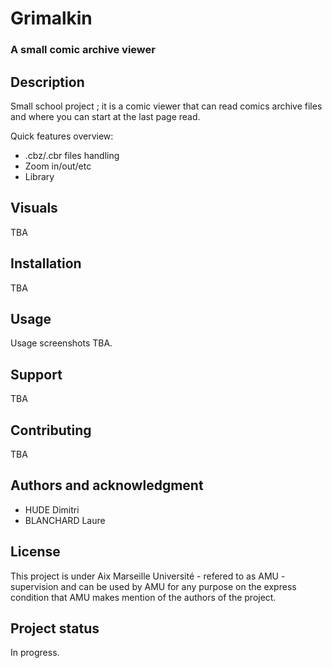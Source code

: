 # Grimalkin
### A small comic archive viewer

## Description
Small school project ; it is a comic viewer that can read comics archive files and where you can start at the last page read.

Quick features overview:
- .cbz/.cbr files handling
- Zoom in/out/etc 
- Library

## Visuals
TBA

## Installation
TBA

## Usage
Usage screenshots TBA.

## Support
TBA

## Contributing
TBA

## Authors and acknowledgment
- HUDE Dimitri
- BLANCHARD Laure

## License
This project is under Aix Marseille Université - refered to as AMU - supervision and can be used by AMU for any purpose on the express condition that AMU makes mention of the authors of the project.

## Project status
In progress.
